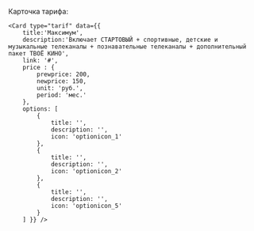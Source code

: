 Карточка тарифа:

    <Card type="tarif" data={{
        title:'Максимум', 
        description:'Включает СТАРТОВЫЙ + спортивные, детские и музыкальные телеканалы + познавательные телеканалы + дополнительный пакет ТВОЁ КИНО',
        link: '#',
        price : {
            prewprice: 200,
            newprice: 150,
            unit: 'руб.',
            period: 'мес.'
        },
        options: [
            {
                title: '',
                description: '',
                icon: 'optionicon_1'
            },
            {
                title: '',
                description: '',
                icon: 'optionicon_2'
            },
            {
                title: '',
                description: '',
                icon: 'optionicon_5'
            }
        ] }} />
        
